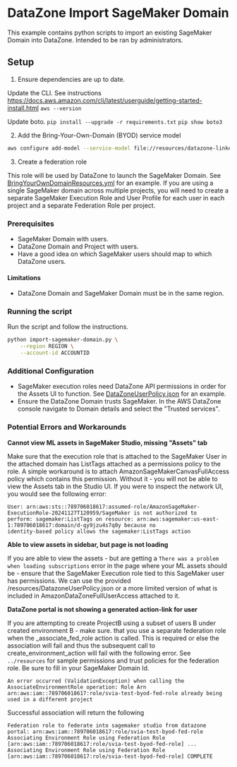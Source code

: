 # DataZone Import SageMaker Domain

This example contains python scripts to import an existing SageMaker Domain into DataZone. Intended to be ran by administrators.

## Setup

1. Ensure dependencies are up to date.

Update the CLI. See instructions https://docs.aws.amazon.com/cli/latest/userguide/getting-started-install.html
`aws --version`

Update boto.
`pip install --upgrade -r requirements.txt`
`pip show boto3`

2. Add the Bring-Your-Own-Domain (BYOD) service model

```bash
aws configure add-model --service-model file://resources/datazone-linkedtypes-2018-05-10.normal.json --service-name datazone-byod
```

3. Create a federation role

This role will be used by DataZone to launch the SageMaker Domain. See [BringYourOwnDomainResources.yml](.resources/BringYourOwnDomainResources.yml) for an example.
If you are using a single SageMaker domain across multiple projects, you will need to create a separate SageMaker Execution Role and User Profile for each user in each project and a separate Federation Role per project.

### Prerequisites

- SageMaker Domain with users.
- DataZone Domain and Project with users.
- Have a good idea on which SageMaker users should map to which DataZone users.

#### Limitations

- DataZone Domain and SageMaker Domain must be in the same region.

### Running the script

Run the script and follow the instructions.

```bash
python import-sagemaker-domain.py \
    --region REGION \
    --account-id ACCOUNTID
```

### Additional Configuration

- SageMaker execution roles need DataZone API permissions in order for the Assets UI to function. See [DataZoneUserPolicy.json](./resources/DataZoneUserPolicy.json) for an example.
- Ensure the DataZone Domain trusts SageMaker. In the AWS DataZone console navigate to Domain details and select the "Trusted services".

### Potential Errors and Workarounds

**Cannot view ML assets in SageMaker Studio, missing "Assets" tab**

Make sure that the execution role that is attached to the SageMaker User in the attached domain has ListTags attached as a permissions policy to the role. A simple workaround is to attach AmazonSageMakerCanvasFullAccess policy which contains this permission. Without it - you will not be able to view the Assets tab in the Studio UI. If you were to inspect the network UI, you would see the following error:
```
User: arn:aws:sts::789706018617:assumed-role/AmazonSageMaker-ExecutionRole-20241127T120959/SageMaker is not authorized to 
perform: sagemaker:ListTags on resource: arn:aws:sagemaker:us-east-1:789706018617:domain/d-qy9jzu4s7q0y because no 
identity-based policy allows the sagemaker:ListTags action
```

**Able to view assets in sidebar, but page is not loading**

If you are able to view the assets - but are getting a `There was a problem when loading subscriptions` error in the page where your ML assets should be - ensure that the SageMaker Execution role tied to this SageMaker user has permissions. We can use the provided /resources/DatazoneUserPolicy.json or a more limited version of what is included in AmazonDataZoneFullUserAccess attached to it.

**DataZone portal is not showing a generated action-link for user**

If you are attempting to create ProjectB using a subset of users B under created environment B - make sure. that you use a separate federation role when the _associate_fed_role action is called. This is required or else the association will fail and thus the subsequent call to create_environment_action will fail with the following error. 
See `../resources` for sample permissions and trust policies for the federation role. Be sure to fill in your SageMaker Domain Id.

```
An error occurred (ValidationException) when calling the AssociateEnvironmentRole operation: Role Arn 
arn:aws:iam::789706018617:role/svia-test-byod-fed-role already being used in a different project
```

Successful association will return the following

```
Federation role to federate into sagemaker studio from datazone portal: arn:aws:iam::789706018617:role/svia-test-byod-fed-role
Associating Environment Role using Federation Role [arn:aws:iam::789706018617:role/svia-test-byod-fed-role] ...
Associating Environment Role using Federation Role [arn:aws:iam::789706018617:role/svia-test-byod-fed-role] COMPLETE
```